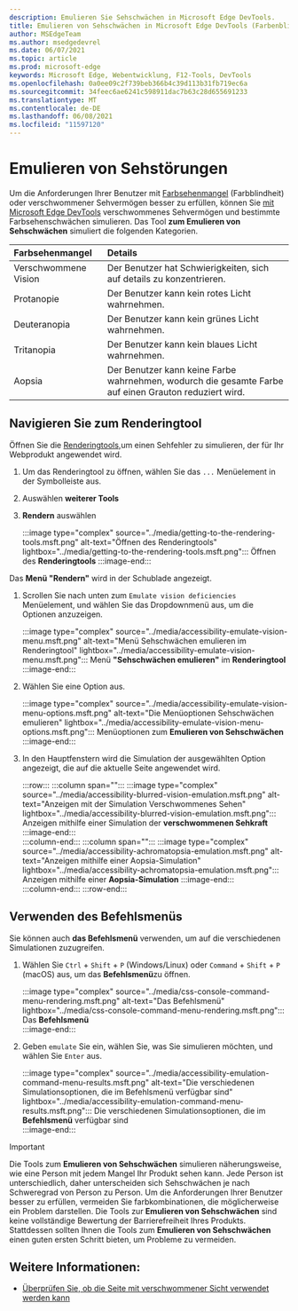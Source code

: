 ```yaml
---
description: Emulieren Sie Sehschwächen in Microsoft Edge DevTools.
title: Emulieren von Sehschwächen in Microsoft Edge DevTools (Farbenblindheit)
author: MSEdgeTeam
ms.author: msedgedevrel
ms.date: 06/07/2021
ms.topic: article
ms.prod: microsoft-edge
keywords: Microsoft Edge, Webentwicklung, F12-Tools, DevTools
ms.openlocfilehash: 0a0ee09c2f739beb366b4c39d113b31fb719ec6a
ms.sourcegitcommit: 34feec6ae6241c598911dac7b63c28d655691233
ms.translationtype: MT
ms.contentlocale: de-DE
ms.lasthandoff: 06/08/2021
ms.locfileid: "11597120"
---
```

# <a name="emulate-vision-deficiencies"></a>Emulieren von Sehstörungen  

Um die Anforderungen Ihrer Benutzer mit [Farbsehenmangel][ColorblindawarenessMain] \(Farbblindheit\) oder verschwommener Sehvermögen besser zu erfüllen, können Sie [mit Microsoft Edge DevTools][DevtoolsIndex] verschwommenes Sehvermögen und bestimmte Farbsehenschwächen simulieren.  Das Tool **zum Emulieren von Sehschwächen** simuliert die folgenden Kategorien.  

| Farbsehenmangel | Details |  
|:--- |:--- |  
| Verschwommene Vision | Der Benutzer hat Schwierigkeiten, sich auf details zu konzentrieren. |  
| Protanopie | Der Benutzer kann kein rotes Licht wahrnehmen. |  
| Deuteranopia | Der Benutzer kann kein grünes Licht wahrnehmen. |  
| Tritanopia | Der Benutzer kann kein blaues Licht wahrnehmen. |  
| Aopsia | Der Benutzer kann keine Farbe wahrnehmen, wodurch die gesamte Farbe auf einen Grauton reduziert wird. |  


## <a name="navigate-to-the-rendering-tool"></a>Navigieren Sie zum Renderingtool

Öffnen Sie die [Renderingtools,][DevtoolsRenderingToolsIndex]um einen Sehfehler zu simulieren, der für Ihr Webprodukt angewendet wird.  

1.  Um das Renderingtool zu öffnen, wählen Sie das `...` Menüelement in der Symbolleiste aus.  
1.  Auswählen **weiterer Tools**  
1.  **Rendern** auswählen  
    
    :::image type="complex" source="../media/getting-to-the-rendering-tools.msft.png" alt-text="Öffnen des Renderingtools" lightbox="../media/getting-to-the-rendering-tools.msft.png":::
       Öffnen des **Renderingtools**
    :::image-end:::  
    
Das **Menü "Rendern"** wird in der Schublade angezeigt.  

1.  Scrollen Sie nach unten zum `Emulate vision deficiencies` Menüelement, und wählen Sie das Dropdownmenü aus, um die Optionen anzuzeigen.  
    
    :::image type="complex" source="../media/accessibility-emulate-vision-menu.msft.png" alt-text="Menü Sehschwächen emulieren im Renderingtool" lightbox="../media/accessibility-emulate-vision-menu.msft.png":::
       Menü **"Sehschwächen emulieren"** im **Renderingtool**
    :::image-end:::  
    
1.  Wählen Sie eine Option aus.  
    
    :::image type="complex" source="../media/accessibility-emulate-vision-menu-options.msft.png" alt-text="Die Menüoptionen Sehschwächen emulieren" lightbox="../media/accessibility-emulate-vision-menu-options.msft.png":::
       Menüoptionen zum **Emulieren von Sehschwächen**  
    :::image-end:::  
    
1.  In den Hauptfenstern wird die Simulation der ausgewählten Option angezeigt, die auf die aktuelle Seite angewendet wird.  
    
    :::row:::
       :::column span="":::
          :::image type="complex" source="../media/accessibility-blurred-vision-emulation.msft.png" alt-text="Anzeigen mit der Simulation Verschwommenes Sehen" lightbox="../media/accessibility-blurred-vision-emulation.msft.png":::
             Anzeigen mithilfe einer Simulation der **verschwommenen Sehkraft**  
          :::image-end:::  
       :::column-end:::
       :::column span="":::
          :::image type="complex" source="../media/accessibility-achromatopsia-emulation.msft.png" alt-text="Anzeigen mithilfe einer Aopsia-Simulation" lightbox="../media/accessibility-achromatopsia-emulation.msft.png":::
             Anzeigen mithilfe einer **Aopsia-Simulation** :::image-end:::  
       :::column-end:::
    :::row-end:::
    

## <a name="use-the-command-menu"></a>Verwenden des Befehlsmenüs  

Sie können auch **das Befehlsmenü** verwenden, um auf die verschiedenen Simulationen zuzugreifen.  

1.  Wählen Sie `Ctrl` + `Shift` + `P` \(Windows/Linux\) oder `Command` + `Shift` + `P` \(macOS\) aus, um das **Befehlsmenü**zu öffnen.  
    
    :::image type="complex" source="../media/css-console-command-menu-rendering.msft.png" alt-text="Das Befehlsmenü" lightbox="../media/css-console-command-menu-rendering.msft.png":::
       Das **Befehlsmenü**  
    :::image-end:::  
    
1.  Geben `emulate` Sie ein, wählen Sie, was Sie simulieren möchten, und wählen Sie `Enter` aus.  
    
    :::image type="complex" source="../media/accessibility-emulation-command-menu-results.msft.png" alt-text="Die verschiedenen Simulationsoptionen, die im Befehlsmenü verfügbar sind" lightbox="../media/accessibility-emulation-command-menu-results.msft.png":::
       Die verschiedenen Simulationsoptionen, die im **Befehlsmenü** verfügbar sind  
    :::image-end:::  
    
> [!IMPORTANT]
> Die Tools zum **Emulieren von Sehschwächen** simulieren näherungsweise, wie eine Person mit jedem Mangel Ihr Produkt sehen kann.  Jede Person ist unterschiedlich, daher unterscheiden sich Sehschwächen je nach Schweregrad von Person zu Person.  Um die Anforderungen Ihrer Benutzer besser zu erfüllen, vermeiden Sie farbkombinationen, die möglicherweise ein Problem darstellen.  Die Tools zur **Emulieren von Sehschwächen** sind keine vollständige Bewertung der Barrierefreiheit Ihres Produkts.  Stattdessen sollten Ihnen die Tools zum **Emulieren von Sehschwächen** einen guten ersten Schritt bieten, um Probleme zu vermeiden.  


## <a name="see-also"></a>Weitere Informationen:

* [Überprüfen Sie, ob die Seite mit verschwommener Sicht verwendet werden kann](test-blurred-vision.md)


<!-- links -->  
[DevToolsIndex]: ../index.md "Microsoft Edge (Chromium) -Entwicklertools | Microsoft Docs"  
[DevtoolsRenderingToolsIndex]: ../rendering-tools/index.md "Analysieren der Laufzeitleistung | Microsoft-Dokumente"  

[ColorblindawarenessMain]: https://www.colourblindawareness.org "Die Organisation für blinde Sensibilisierung"  

[AmfcbMain]: https://www.amfcb.org "The American Foundation for the Color Blind (AFCB)"  
